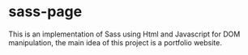 # sass-page

This is an implementation of Sass using Html and Javascript for DOM manipulation, the main idea of this project is a portfolio website.
